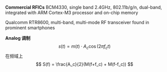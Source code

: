 

**Commercial RFICs**
BCM4330, single band 2.4GHz, 802.11b/g/n, dual-band, integrated with ARM Cortex-M3 processor and on-chip memory

Qualcomm RTR8600, multi-band, multi-mode RF transceiver found in prominent smartphones

**Analog 调制**
$$
s(t)=m(t)\cdot A_c\cos{(2 \pi f_c t)}
$$
在频域上
$$
S(f) = \frac{A_c}{2}(M(f+f_c) + M(f-f_c))
$$







